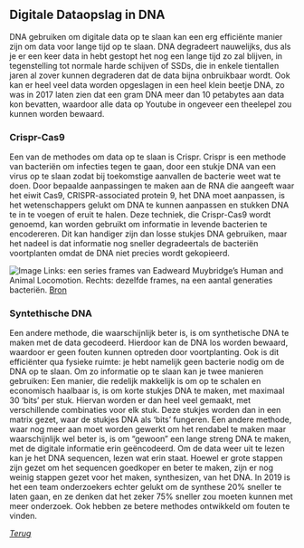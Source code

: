 ## Digitale Dataopslag in DNA

DNA gebruiken om digitale data op te slaan kan een erg efficiënte manier zijn om data voor lange tijd op te slaan. DNA degradeert nauwelijks, dus als je er een keer data in hebt gestopt het nog een lange tijd zo zal blijven, in tegenstelling tot normale harde schijven of SSDs, die in enkele tientallen jaren al zover kunnen degraderen dat de data bijna onbruikbaar wordt. Ook kan er heel veel data worden opgeslagen in een heel klein beetje DNA, zo was in 2017 laten zien dat een gram DNA meer dan 10 petabytes aan data kon bevatten, waardoor alle data op Youtube in ongeveer een theelepel zou kunnen worden bewaard. 

### Crispr-Cas9

Een van de methodes om data op te slaan is Crispr. Crispr is een methode van bacteriën om infecties tegen te gaan, door een stukje DNA van een virus op te slaan zodat bij toekomstige aanvallen de bacterie weet wat te doen. Door bepaalde aanpassingen te maken aan de RNA die aangeeft waar het eiwit Cas9, CRISPR-associated protein 9, het DNA moet aanpassen, is het wetenschappers gelukt om DNA te kunnen aanpassen en stukken DNA te in te voegen of eruit te halen. Deze techniek, die Crispr-Cas9 wordt genoemd, kan worden gebruikt om informatie in levende bacterien te encodereren. Dit kan handiger zijn dan losse stukjes DNA gebruiken, maar het nadeel is dat informatie nog sneller degradeertals de bacteriën voortplanten omdat de DNA niet precies wordt gekopieerd.

![Image](https://media.wired.com/photos/59656350c3a5257128819207/master/w_1600%2Cc_limit/GifDNA-Horse-Inline.gif)
Links: een series frames van Eadweard Muybridge’s Human and Animal Locomotion. Rechts: dezelfde frames, na een aantal generaties bacteriën.
[Bron](https://www.wired.com/story/scientists-upload-a-galloping-horse-gif-into-bacteria-with-crispr/)

### Syntethische DNA

Een andere methode, die waarschijnlijk beter is, is om synthetische DNA te maken met de data gecodeerd. Hierdoor kan de DNA los worden bewaard, waardoor er geen fouten kunnen optreden door voortplanting. Ook is dit efficiënter qua fysieke ruimte: je hebt namelijk geen bacterie nodig om de DNA op te slaan. Om zo informatie op te slaan kan je twee manieren gebruiken: Een manier, die redelijk makkelijk is om op te schalen en economisch haalbaar is, is om korte stukjes DNA te maken, met maximaal 30 ‘bits’ per stuk. Hiervan worden er dan heel veel gemaakt, met verschillende combinaties voor elk stuk. Deze stukjes worden dan in een matrix gezet, waar de stukjes DNA als ‘bits’ fungeren. Een andere methode, waar nog meer aan moet worden gewerkt om het rendabel te maken maar waarschijnlijk wel beter is, is om “gewoon” een lange streng DNA te maken, met de digitale informatie erin geëncodeerd. Om de data weer uit te lezen kan je het DNA sequencen, lezen wat erin staat. Hoewel er grote stappen zijn gezet om het sequencen goedkoper en beter te maken, zijn er nog weinig stappen gezet voor het maken, synthesizen, van het DNA. In 2019 is het een team onderzoekers echter gelukt om de synthese 20% sneller te laten gaan, en ze denken dat het zeker 75% sneller zou moeten kunnen met meer onderzoek. Ook hebben ze betere methodes ontwikkeld om fouten te vinden. 



_[Terug](https://kippenjongen.github.io/)_
